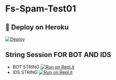 # Fs-Spam-Test01
## 🚀 Deploy on Heroku 

[![Deploy](https://www.herokucdn.com/deploy/button.svg)](https://heroku.com/deploy?template=https://github.com/ChutiyaXpRo/Fs-Spam-Test01)

## String Session FOR  BOT AND IDS 


   - BOT STRING [![Run on Repl.it](https://repl.it/badge/github/YukkiBot/YukkiSpamBot)](https://replit.com/@hyperop6666/HYPER-SPAM-BOT-REPL#main.py)
   - IDS STRING [![Run on Repl.it](https://repl.it/badge/github/YukkiBot/YukkiSpamBot)](https://replit.com/@hyperop6666/HYPER-REPL#main.py)
